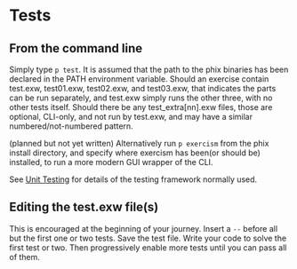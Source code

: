 # Tests

## From the command line
 
Simply type `p test`. It is assumed that the path to the phix binaries has been declared in the PATH environment variable.
Should an exercise contain test.exw, test01.exw, test02.exw, and test03.exw, that indicates the parts can be run separately,
and test.exw simply runs the other three, with no other tests itself. Should there be any test_extra[nn].exw files, those
are optional, CLI-only, and not run by test.exw, and may have a similar numbered/not-numbered pattern.

(planned but not yet written) Alternatively run `p exercism` from the phix install directory, and specify where exercism 
has been(or should be) installed, to run a more modern GUI wrapper of the CLI.

See [Unit Testing][unit-testing] for details of the testing framework normally used.
  
## Editing the test.exw file(s)
 
This is encouraged at the beginning of your journey. Insert a `--` before all but the first one or two tests. Save the test file. 
Write your code to solve the first test or two. Then progressively enable more tests until you can pass all of them.

[unit-testing]: http://phix.x10.mx/docs/html/unit_test.htm
